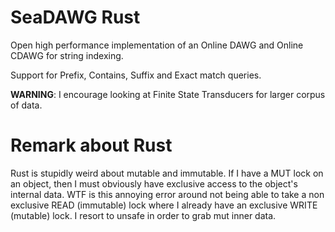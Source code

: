 # SeaDAWG Rust

Open high performance implementation of an Online DAWG and Online CDAWG for string indexing. 

Support for Prefix, Contains, Suffix and Exact match queries.
 
**WARNING**: I encourage looking at Finite State Transducers for larger corpus of data.

# Remark about Rust

Rust is stupidly weird about mutable and immutable. If I have a MUT lock on an object, then I must obviously have exclusive access to the object's internal data. WTF is this annoying error around not being able to take a non exclusive READ (immutable) lock where I already have an exclusive WRITE (mutable) lock. I resort to unsafe in order to grab mut inner data.